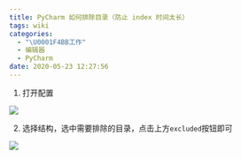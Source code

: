 ```yaml
---
title: PyCharm 如何排除目录（防止 index 时间太长）
tags: wiki
categories:
  - "\U0001F4BB工作"
  - 编辑器
  - PyCharm
date: 2020-05-23 12:27:56
---
```


1. 打开配置

![](/images/Snipaste_2020-08-17_22-44-29.png)

2. 选择结构，选中需要排除的目录，点击上方`excluded`按钮即可

![](/images/Snipaste_2020-08-17_22-42-36.png)
